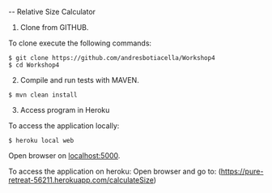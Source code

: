 -- Relative Size Calculator


1. Clone from GITHUB. 

To clone execute the following commands:
```
$ git clone https://github.com/andresbotiacella/Workshop4
$ cd Workshop4
```

2. Compile and run tests with MAVEN.

```
$ mvn clean install
```

3. Access program in Heroku

To access the application locally:
```
$ heroku local web
```
Open browser on [localhost:5000](http://localhost:5000/).

To access the application on heroku:
Open browser and go to: (https://pure-retreat-56211.herokuapp.com/calculateSize)